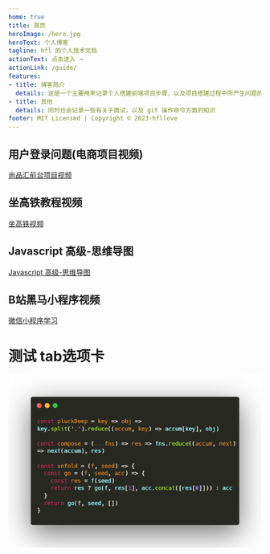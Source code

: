 ```yaml
---
home: true
title: 首页
heroImage: /hero.jpg
heroText: 个人博客
tagline: hfl 的个人技术文档
actionText: 点击进入 →
actionLink: /guide/
features:
- title: 博客简介
  details: 这是一个主要用来记录个人搭建前端项目步骤，以及项目搭建过程中所产生问题的技术博客
- title: 其他
  details: 同时也会记录一些有关于面试，以及 git 操作命令方面的知识
footer: MIT Licensed | Copyright © 2023-hfllove
---
```

## 用户登录问题(电商项目视频)
[尚品汇前台项目视频](https://www.bilibili.com/video/BV1Vf4y1T7bw/?p=89&vd_source=383d958999bc6841badec4b1b44b3b84)
## 坐高铁教程视频
[坐高铁视频](https://www.bilibili.com/video/BV13e4y1H7g1/?spm_id_from=333.337.search-card.all.click&vd_source=383d958999bc6841badec4b1b44b3b84)
## Javascript 高级-思维导图
[Javascript 高级-思维导图](https://www.zhixi.com/drawing/52a9fc946a1a977d51806b991a729e97?page=owner&current=1)
## B站黑马小程序视频
[微信小程序学习](https://www.bilibili.com/video/BV1834y1676P/?p=19&vd_source=383d958999bc6841badec4b1b44b3b84)

# 测试 tab选项卡

<RecoDemo>
  <template slot="code-template">
    <<< @/docs/.vuepress/demo/demo.vue?template
  </template>
  <template slot="code-script">
    <<< @/docs/.vuepress/demo/demo.vue?script
  </template>
  <template slot="code-style">
    <<< @/docs/.vuepress/demo/demo.vue?style
  </template>
</RecoDemo>

<RecoDemo>
   <template slot="code-md">
    这段代码将数组 arr 通过 reduce 方法转换成一个新的数组 result。<br>在每次迭代中，我们检查当前元素的 a 属性是否为 2。<br>如果是，我们将其作为新的子数组的第一个元素加入到结果数组 acc 中。<br>否则，我们将其添加到最后一个子数组中。如果结果数组中还没有子数组，则忽略当前元素。
  </template>
  <template slot="code-js">
    <<< @/docs/.vuepress/demo/index.js
  </template>
  <template slot="code-html">
    <<< @/docs/.vuepress/demo/index.html
  </template>
  <img src="/images/carbon.png" slot="demo" />
</RecoDemo>

